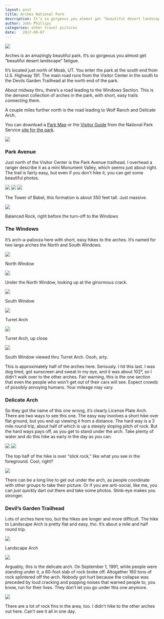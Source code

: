 ```yaml
---
layout: post
title: Arches National Park
description: It’s so gorgeous you almost get “beautiful desert landscape” fatigue.  
author: John Phillips
categories: other travel pictures
date:   2017-09-07
---
```


<img class="full-width" src="/img/arches-delicate-1-thumbs-up.jpg">

Arches is an amazingly beautiful park. It’s so gorgeous you almost get “beautiful desert landscape” fatigue. 

It’s located just north of Moab, UT. You enter the park at the south end from U.S. Highway 191. The main road runs from the Visitor Center in the south to the Devils Garden Trailhead at the north end of the park.

About midway thru, there’s a road leading to the Windows Section. This is the densest collection of arches in the park, with short, easy trails connecting them.

A couple miles further north is the road leading to Wolf Ranch and Delicate Arch. 

You can download a [Park Map][1] or the [Visitor Guide][2] from the National Park Service [site for the park][3].

[1]: https://www.nps.gov/arch/planyourvisit/upload/ARCHmap.pdf

[2]: https://www.nps.gov/arch/planyourvisit/upload/ARCHnews2017_v2_web.pdf

[3]: https://www.nps.gov/arch/


<img class="full-width" src="/img/arches-park-ave-1.jpg">

### Park Avenue

Just north of the Visitor Center is the Park Avenue trailhead. I overhead a ranger describe it as a mini Monument Valley, which seems just about right. The trail is fairly easy, but even if you don’t hike it, you can get some beautiful photos.

<img class="full-width" src="/img/arches-park-ave-2.jpg">

<img class="full-width" src="/img/arches-park-ave-3.jpg">

<img class="full-width" src="/img/arches-tower-of-babel.jpg">

<p class="caption">The Tower of Babel, this formation is about 350 feet tall. Just massive. </p>

<img class="full-width" src="/img/arches-balancing-rock.jpg">

<p class="caption">Balanced Rock, right before the turn-off to the Windows</p>

### The Windows

It’s arch-a-palooza here with short, easy hikes to the arches. It’s named for two large arches the North and South Windows. 

<img class="full-width" src="/img/arches-north-window.jpg">
<p class="caption">North Window</p>

<img class="full-width" src="/img/arches-under-north-window.jpg">
<p class="caption">Under the North Window, looking up at the ginormous crack.</p>

<img class="full-width" src="/img/arches-south-window.jpg">
<p class="caption">South Window</p>

<img class="full-width" src="/img/arches-turret-arch.jpg">
<p class="caption">Turret Arch</p>

<img class="full-width" src="/img/arches-turret-arch-close-up.jpg">
<p class="caption">Turret Arch, up close</p>

<img class="full-width" src="/img/arches-turret-arty.jpg">
<p class="caption">South Window viewed thru Turret Arch. Oooh, arty.</p>

This is approximately half of the arches here. Seriously. I hit this last. I was dog tired, got sunscreen and sweat in my eye, and it was about 102°, so I didn't walk over to the other arches. Fair warning, this is the one section that even the people who won't get out of their cars will see. Expect crowds of possibly annoying humans. Your mileage may vary. 	

### Delicate Arch

So they got the name of this one wrong, it’s clearly License Plate Arch. There are two ways to see this one. The easy way involves a short hike over flat ground, but you end up viewing it from a distance. The hard way is a 3 mile round trip, about half of which is up a steeply sloping pitch of rock. But the hard ways pays off, as you get to stand under the arch. Take plenty of water and do this hike as early in the day as you can.

<img class="full-width" src="/img/arches-delicate-1.jpg">

<img class="full-width" src="/img/arches-delicate-2.jpg">
<p class="caption">The top half of the hike is over “slick rock,” like what you see in the foreground. Cool, right?</p>

<img class="full-width" src="/img/arches-delicate-3.jpg">

There can be a long line to get out under the arch, as people coordinate with other groups to take their picture. Or if you are anti-social, like me, you can just quickly dart out there and take some photos. Stink-eye makes you stronger.


### Devil’s Garden Trailhead

Lots of arches here too, but the hikes are longer and more difficult. The hike to Landscape Arch is pretty flat and easy, tho. It’s about a mile and half round trip. 

<img class="full-width" src="/img/arches-landscape-1.jpg">
<p class="caption">Landscape Arch</p>

<img class="full-width" src="/img/arches-landscape-2.jpg">

Arguably, this is the delicate arch. On September 1, 1991, while people were standing under it, a 60-foot slab of rock broke off. Altogether 180 tons of rock splintered off the arch. Nobody got hurt because the collapse was preceded by loud cracking and popping noises that warned people to, you know, run for their lives. They don’t let you go under this one anymore.

<img class="full-width" src="/img/arches-rock-fin.jpg">

There are a lot of rock fins in the area, too. I didn't hike to the other arches out here. Can't see it all in one day.

